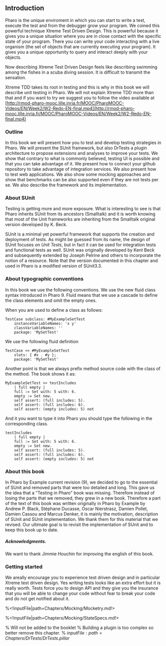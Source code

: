 ## Introduction


Pharo is the unique enviroment in which you can start to write a test, execute the test and from the debugger grow your program. 
We coined this powerful technique Xtreme Test Driven Design. 
This is powerful because it gives you a unique situation where you are in close contact with the specific state of your program.
There you can write your code interacting with a live organism \(the set of objects that are currently executing your program\).
It gives you a unique opportunity to query and interact deeply with your objects. 

Now describing Xtreme Test Driven Design feels like describing swimming among the fishes in a scuba diving session.
It is difficult to transmit the sensation. 

Xtreme TDD takes its root in testing and this is why in this book we will describe unit testing in Pharo.
We will not explain Xtreme TDD more than that and if you want to try we suggest you to follow the video available at [http://rmod-pharo-mooc.lille.inria.fr/MOOC/PharoMOOC-Videos/EN/Week2/W2-Redo-EN-final.mp4](http://rmod-pharo-mooc.lille.inria.fr/MOOC/PharoMOOC-Videos/EN/Week2/W2-Redo-EN-final.mp4)

### Outline

In this book we will present how you to test and develop testing strategies in Pharo.
We will present the SUnit framework, but also DrTests a plugin architecture to propose extensions and analyses
to improve your tests.
We show that contrary to what is commonly believed, testing UI is possible and that you can take advantage of it.
We present how to connect your github repository to take advantage of integration services.
We also present how to test web applications. 
We also show some mocking approaches and show that benchmarks can be also supported even if they 
are not tests per se. 
We also describe the framework and its implementation.

### About SUnit

Testing is getting more and more exposure. What is interesting to see is that Pharo inherits
SUnit from its ancestors \(Smalltalk\) and it is worth knowing that most of the Unit frameworks are inheriting
from the Smalltalk original version developed by K. Beck.

SUnit is a minimal yet powerful framework that supports the creation and deployment of tests. 
As might be guessed from its name, the design of SUnit focuses on _Unit Tests_, but in fact it can be used for integration tests and functional tests as well. 
SUnit was originally developed by Kent Beck and subsequently extended by Joseph Pelrine and others to incorporate the notion of a resource. 
Note that the version documented in this chapter and used in Pharo is a modified version of SUnit3.3.

### About typographic conventions


In this book we use the following conventions.
We use the new fluid class syntax introduced in Pharo 9. Fluid means that we use a cascade to define the class elements and omit the empty ones.

When you are used to define a class as follows:

```
TestCase subclass: #MyExampleSetTest
	instanceVariableNames: 'x y'
	classVariableNames: ''
	package: 'MySetTest'
```


We use the following fluid definition 

```
TestCase << #MyExampleSetTest
	slots: { #x . #y };
	package: 'MySetTest'
```



Another point is that we always prefix method source code with the class of the method.
The book shows it as: 
```
MyExampleSetTest >> testIncludes
    | full empty |
    full := Set with: 5 with: 6.
    empty := Set new.
    self assert: (full includes: 5).
    self assert: (full includes: 6).
    self assert: (empty includes: 5) not
```


And it you want to type it into Pharo you should type the following in the corresponding class.

```
testIncludes
    | full empty |
    full := Set with: 5 with: 6.
    empty := Set new.
    self assert: (full includes: 5).
    self assert: (full includes: 6).
    self assert: (empty includes: 5) not
```


### About this book


In Pharo by Example current revision \(9\), we decided to go to the essential of SUnit and removed parts that were too detailed and long.
This gave us the idea that a "Testing in Pharo" book was missing. 
Therefore instead of losing the parts that we removed, they grew in a new book.
Therefore a part of the text of this book was written originally in Pharo by Example by Andrew P. Black, Stéphane Ducasse, Oscar Nierstrasz, Damien Pollet, Damien Cassou and Marcus Denker, it is mainly the motivation, description of SUnit and SUnit implementation. 
We thank them for this material that we revised. 
Our ultimate goal is to revisit the implementation of SUnit and to keep this book up to date.

##### Acknowledgments. 
We want to thank Jimmie Houchin for improving the english of this book.



### Getting started


We areally encourage you to experience test driven design and in particular Xtreme test driven design.
Yes writing tests looks like an extra effort but it is really worth.
Tests force you to design API and they give you the insurance that you will be able to change your code 
without fear to break your code and do not get notified about it. 


<!inputFile|path=Chapters/SUnit/Testing.md!>

<!inputFile|path=Chapters/SUnit/SUnitExample.md!>

<!inputFile|path=Chapters/XTDD/XTDD.md!>

<!inputFile|path=Chapters/SUnit/SUnit.md!>

<!inputFile|path=Chapters/SUnit/Cookbook.md!>

<!inputFile|path=Chapters/SUnit/Implementation.md!>

<!inputFile|path=Chapters/UITesting/UITesting.md!>

<!inputFile|path=Chapters/Web/Web.md!>

<!inputFile|path=Chapters/Mocking/SimpleMock.md!>

%<!inputFile|path=Chapters/Mocking/Mocketry.md!>

%<!inputFile|path=Chapters/Mocking/StateSpecs.md!>

<!inputFile|path=Chapters/Benchs/Smark.md!>

<!inputFile|path=Chapters/Misc/Misc.md!>

% Will not be added to the booklet
%  Building a plugin is too complex so better remove this chapter.
% ${inputFile:path=Chapters/DrTests/DrTests.pillar}$
